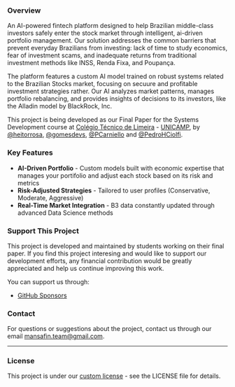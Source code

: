 ### Overview
An AI-powered fintech platform designed to help Brazilian middle-class investors safely enter the stock market through intelligent, ai-driven portfolio management. Our solution addresses the common barriers that prevent everyday Brazilians from investing: lack of time to study economics, fear of investment scams, and inadequate returns from traditional investment methods like INSS, Renda Fixa, and Poupança.

The platform features a custom AI model trained on robust systems related to the Brazilian Stocks market, focusing on secuure and profitable investment strategies rather. Our AI analyzes market patterns, manages portfolio rebalancing, and provides insights of decisions to its investors, like the Alladin model by BlackRock, Inc.

This project is being developed as our Final Paper for the Systems Development course at [Colégio Técnico de Limeira](https://www.cotil.unicamp.br/) - [UNICAMP](https://unicamp.br/), by [@heitorrosa](https://github.com/heitorrosa), [@gomesdevs](https://github.com/gomesdevs), [@PCarniello](https://github.com/PCarniello) and [@PedroHCiolfi](https://github.com/PedroHCiolfi).

### Key Features
- **AI-Driven Portfolio** - Custom models built with economic expertise that manages your portifolio and adjust each stock based on its risk and metrics
- **Risk-Adjusted Strategies** - Tailored to user profiles (Conservative, Moderate, Aggressive)
- **Real-Time Market Integration** - B3 data constantly updated through advanced Data Science methods

### Support This Project

This project is developed and maintained by students working on their final paper. If you find this project interesing and would like to support our development efforts, any financial contribution would be greatly appreciated and help us continue improving this work.

You can support us through:
- [GitHub Sponsors](https://github.com/sponsors/mansa-team)

### Contact

For questions or suggestions about the project, contact us through our email mansafin.team@gmail.com.

---

### License

This project is under our [custom license](https://github.com/mansa-team/docs?tab=License-1-ov-file) - see the LICENSE file for details.
